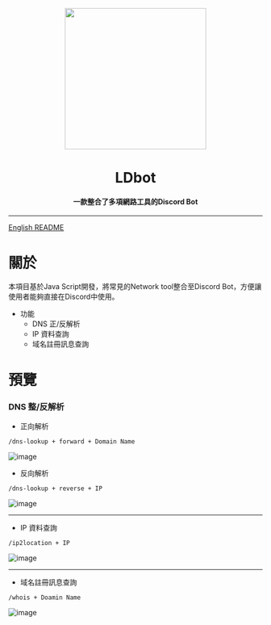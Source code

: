 <p align="center"><img align="center" width="280" src="https://i.imgur.com/uF5EPSn.png"/></p>
<h1 align="center">LDbot</h1>
<h4 align="center">一款整合了多項網路工具的Discord Bot</h4>

<hr>

[English README](https://github.com/ldengcc/LDbot/blob/main/en-README.md)

# 關於

本項目基於Java Script開發，將常見的Network tool整合至Discord Bot，方便讓使用者能夠直接在Discord中使用。

- 功能
  - DNS 正/反解析
  - IP 資料查詢
  - 域名註冊訊息查詢

# 預覽
### DNS 整/反解析
- 正向解析
```
/dns-lookup + forward + Domain Name
```

![image](https://github.com/user-attachments/assets/f1b2644d-cbbd-4b18-b94c-28a2462a63c1)
- 反向解析
```
/dns-lookup + reverse + IP
```

![image](https://github.com/user-attachments/assets/e532d68e-c5be-4951-ad12-7b55d7ba15ef)

---
- IP 資料查詢
```
/ip2location + IP
```

![image](https://github.com/user-attachments/assets/b0ef556f-1556-49d2-90b2-5cf81d8f499a)

---
- 域名註冊訊息查詢
```
/whois + Doamin Name
```
![image](https://github.com/user-attachments/assets/a549bdb9-d740-4615-8f27-9df55e99a64b)

